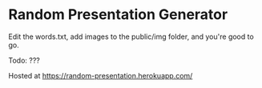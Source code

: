 # Random Presentation Generator

Edit the words.txt, add images to the public/img folder, and you're good to go.

Todo: ???

Hosted at https://random-presentation.herokuapp.com/
